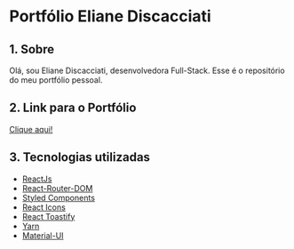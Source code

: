# Portfólio Eliane Discacciati

## 1. Sobre

Olá, sou Eliane Discacciati, desenvolvedora Full-Stack. Esse é o repositório do meu portfólio pessoal.

## 2. Link para o Portfólio

<a name="link" href="https://portfolio-discacciati.vercel.app/" target="_blank">Clique aqui!</a>

## 3. Tecnologias utilizadas

- <a name="react" href="https://pt-br.reactjs.org/" target="_blank">ReactJs</a>
- <a name="react-router-dom" href="https://www.npmjs.com/package/react-router-dom" target="_blank">React-Router-DOM</a>
- <a name="styled-comp" href="https://styled-components.com/" target="_blank">Styled Components</a>
- <a name="react-icons" href="https://www.npmjs.com/package/react-icons" target="_blank">React Icons</a>
- <a name="react-toastify" href="https://www.npmjs.com/package/react-toastify" target="_blank">React Toastify</a>
- <a name="yarn" href="https://yarnpkg.com/" target="_blank">Yarn</a>
- <a name="mui" href="https://mui.com/pt/" target="_blank">Material-UI</a>

##
